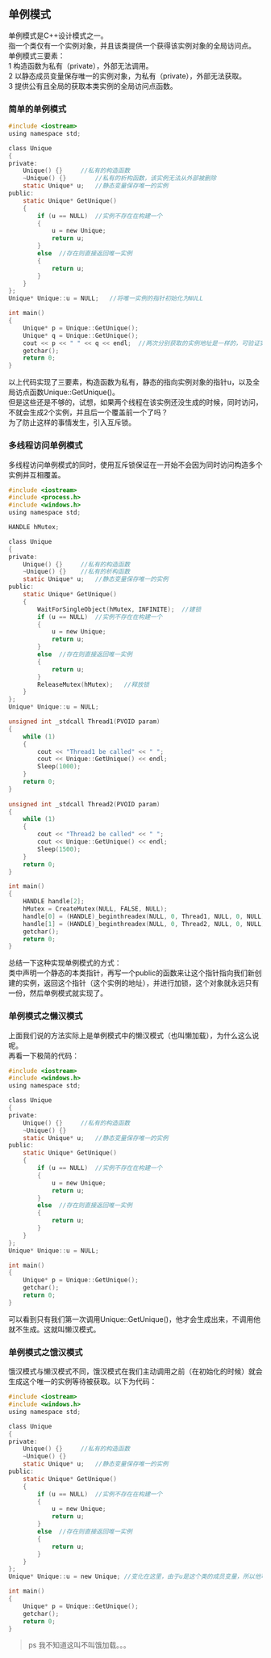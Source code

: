 ## 单例模式
单例模式是C++设计模式之一。   
指一个类仅有一个实例对象，并且该类提供一个获得该实例对象的全局访问点。   
单例模式三要素：  
1 构造函数为私有（private），外部无法调用。   
2 以静态成员变量保存唯一的实例对象，为私有（private），外部无法获取。  
3 提供公有且全局的获取本类实例的全局访问点函数。  
### 简单的单例模式
```c
#include <iostream>  
using namespace std;  

class Unique  
{  
private:   
	Unique() {}		//私有的构造函数  
	~Unique() {}		//私有的析构函数，该实例无法从外部被删除   
	static Unique* u;	//静态变量保存唯一的实例    
public:   
	static Unique* GetUnique()  
	{   
		if (u == NULL)	//实例不存在在构建一个   
		{   
			u = new Unique;   
			return u;   
		}  
		else  //存在则直接返回唯一实例   
		{  
			return u;   
		}  
	}  
};    
Unique* Unique::u = NULL;	//将唯一实例的指针初始化为NULL   

int main()  
{   
	Unique* p = Unique::GetUnique();  
	Unique* q = Unique::GetUnique();   
	cout << p << " " << q << endl;	//两次分别获取的实例地址是一样的，可验证实例的唯一性   
	getchar();  
	return 0;  
}  
```  
以上代码实现了三要素，构造函数为私有，静态的指向实例对象的指针u，以及全局访点函数Unique::GetUnique()。   
但是这些还是不够的，试想，如果两个线程在该实例还没生成的时候，同时访问，不就会生成2个实例，并且后一个覆盖前一个了吗？   
为了防止这样的事情发生，引入互斥锁。  
### 多线程访问单例模式
多线程访问单例模式的同时，使用互斥锁保证在一开始不会因为同时访问构造多个实例并互相覆盖。   
```c
#include <iostream>  
#include <process.h>  
#include <windows.h>   
using namespace std;   

HANDLE hMutex;  

class Unique  
{   
private:  
	Unique() {}		//私有的构造函数   
	~Unique() {}	//私有的析构函数  
	static Unique* u;	//静态变量保存唯一的实例  
public:   
	static Unique* GetUnique()   
	{   
		WaitForSingleObject(hMutex, INFINITE);	//建锁   
		if (u == NULL)	//实例不存在在构建一个  
		{			  
			u = new Unique;   
			return u;  
		}   
		else  //存在则直接返回唯一实例   
		{  
			return u;   
		}   
		ReleaseMutex(hMutex);	//释放锁    
	}  
};   
Unique* Unique::u = NULL;   

unsigned int _stdcall Thread1(PVOID param)    
{  
	while (1)   
	{	  
		cout << "Thread1 be called" << " ";   
		cout << Unique::GetUnique() << endl;  
		Sleep(1000);   
	}  
	return 0;   
}   
  
unsigned int _stdcall Thread2(PVOID param)   
{  
	while (1)   
	{   
		cout << "Thread2 be called" << " ";   
		cout << Unique::GetUnique() << endl;   
		Sleep(1500);   
	}   
	return 0;   
}    

int main()   
{   
	HANDLE handle[2];   
	hMutex = CreateMutex(NULL, FALSE, NULL);     
	handle[0] = (HANDLE)_beginthreadex(NULL, 0, Thread1, NULL, 0, NULL);   
	handle[1] = (HANDLE)_beginthreadex(NULL, 0, Thread2, NULL, 0, NULL);   
	getchar();  
	return 0;   
}     
```     
总结一下这种实现单例模式的方式：  
类中声明一个静态的本类指针，再写一个public的函数来让这个指针指向我们新创建的实例，返回这个指针（这个实例的地址），并进行加锁，这个对象就永远只有一份，然后单例模式就实现了。   
### 单例模式之懒汉模式  
上面我们说的方法实际上是单例模式中的懒汉模式（也叫懒加载），为什么这么说呢。  
再看一下极简的代码：  
```c
#include <iostream>  
#include <windows.h>  
using namespace std;  

class Unique   
{  
private:   
	Unique() {}		//私有的构造函数  
	~Unique() {}   
	static Unique* u;	//静态变量保存唯一的实例   
public:  
	static Unique* GetUnique()   
	{   
		if (u == NULL)	//实例不存在在构建一个  
		{			   
			u = new Unique;  
			return u;  
		}   
		else  //存在则直接返回唯一实例  
		{   
			return u;  
		}   
	}  
};  
Unique* Unique::u = NULL;    

int main()  
{  
	Unique* p = Unique::GetUnique();  
	getchar();  
	return 0;   
}  
```  
可以看到只有我们第一次调用Unique::GetUnique()，他才会生成出来，不调用他就不生成。这就叫懒汉模式。   
### 单例模式之饿汉模式  
饿汉模式与懒汉模式不同，饿汉模式在我们主动调用之前（在初始化的时候）就会生成这个唯一的实例等待被获取。以下为代码：   
```c
#include <iostream>  
#include <windows.h>  
using namespace std;  

class Unique   
{  
private:   
	Unique() {}		//私有的构造函数  
	~Unique() {}   
	static Unique* u;	//静态变量保存唯一的实例   
public:  
	static Unique* GetUnique()   
	{   
		if (u == NULL)	//实例不存在在构建一个  
		{			   
			u = new Unique;  
			return u;  
		}   
		else  //存在则直接返回唯一实例  
		{   
			return u;  
		}   
	}  
};  
Unique* Unique::u = new Unique;	//变化在这里，由于u是这个类的成员变量，所以他可以调用构造函数。   

int main()  
{  
	Unique* p = Unique::GetUnique();  
	getchar();  
	return 0;   
}  
```  
> ps 我不知道这叫不叫饿加载。。。